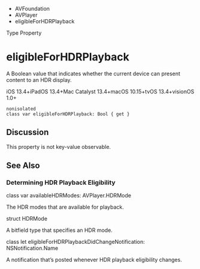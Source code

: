 

- AVFoundation
- AVPlayer
-  eligibleForHDRPlayback 

Type Property

# eligibleForHDRPlayback

A Boolean value that indicates whether the current device can present content to an HDR display.

iOS 13.4+iPadOS 13.4+Mac Catalyst 13.4+macOS 10.15+tvOS 13.4+visionOS 1.0+

``` source
nonisolated
class var eligibleForHDRPlayback: Bool { get }
```

## Discussion

This property is not key-value observable.

## See Also

### Determining HDR Playback Eligibility

class var availableHDRModes: AVPlayer.HDRMode

The HDR modes that are available for playback.

struct HDRMode

A bitfield type that specifies an HDR mode.

class let eligibleForHDRPlaybackDidChangeNotification: NSNotification.Name

A notification that’s posted whenever HDR playback eligibility changes.

